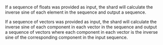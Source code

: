 If a sequence of floats was provided as input, the shard will calculate the inverse sine of each element in the sequence and output a sequence.

If a sequence of vectors was provided as input, the shard will calculate the inverse sine of each component in each vector in the sequence and output a sequence of vectors where each component in each vector is the inverse sine of the corresponding component in the input sequence.